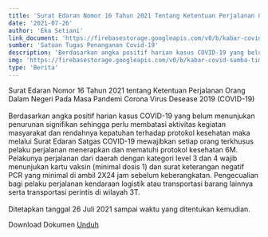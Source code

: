 ```yaml
---
title: 'Surat Edaran Nomor 16 Tahun 2021 Tentang Ketentuan Perjalanan Orang Dalam Negeri Pada Masa Pandemi Corona Virus Disease 2019'
date: '2021-07-26'
author: 'Eka Setiani'
link_document: 'https://firebasestorage.googleapis.com/v0/b/kabar-covid-sumba-timur.appspot.com/o/data-kabar-berita%2Fse-ka-satgas-nomor-16-tahun-2021-tentang-ketentuan-perjalanan-orang-dalam-negeri-dalam-masa-pandemi-corona-virus-disease-2019.pdf?alt=media&token=3b6a6e11-7133-4d47-a28f-cb011b2be242'
sumber: 'Satuan Tugas Penanganan Covid-19'
description: 'Berdasarkan angka positif harian kasus COVID-19 yang belum menunjukan penurunan signifikan sehingga perlu membatasi aktivitas kegiatan masyarakat dan rendahnya kepatuhan terhadap protokol kesehatan maka melalui Surat Edaran Satgas COVID-19 mewajibkan...'
img: 'https://firebasestorage.googleapis.com/v0/b/kabar-covid-sumba-timur.appspot.com/o/data-kabar-berita%2FScreenshot%20from%202021-08-23%2011-18-15.png?alt=media&token=5b4fcb34-d711-4a2f-9e96-d8d7a4f0c40bs'
type: 'Berita'
---
```


Surat Edaran Nomor 16 Tahun 2021 tentang Ketentuan Perjalanan Orang Dalam Negeri Pada Masa Pandemi Corona Virus Desease 2019 (COVID-19)
<br/>
<br/>
Berdasarkan angka positif harian kasus COVID-19 yang belum menunjukan penurunan signifikan sehingga perlu membatasi aktivitas kegiatan masyarakat dan rendahnya kepatuhan terhadap protokol kesehatan maka melalui Surat Edaran Satgas COVID-19 mewajibkan setiap orang terkhusus pelaku perjalanan menerapkan dan mematuhi protokol kesehatan 6M.
Pelakunya perjalanan dari daerah dengan kategori level 3 dan 4 wajib menunjukan kartu vaksin (minimal dosis 1) dan surat keterangan negatif PCR yang minimal di ambil 2X24 jam sebelum keberangkatan.
Pengecualian bagi pelaku perjalanan kendaraan logistik atau transportasi barang lainnya serta transportasi perintis di wilayah 3T.
<br/>
<br/>
Ditetapkan tanggal 26 Juli 2021 sampai waktu yang ditentukan kemudian.

Download Dokumen <a href="https://firebasestorage.googleapis.com/v0/b/kabar-covid-sumba-timur.appspot.com/o/data-kabar-berita%2Fse-ka-satgas-nomor-16-tahun-2021-tentang-ketentuan-perjalanan-orang-dalam-negeri-dalam-masa-pandemi-corona-virus-disease-2019.pdf?alt=media&token=3b6a6e11-7133-4d47-a28f-cb011b2be242" target="\_blank" rel="noopener">Unduh</a>
